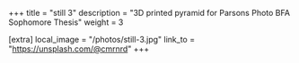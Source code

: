 +++
title = "still 3"
description = "3D printed pyramid for Parsons Photo BFA Sophomore Thesis"
weight = 3

[extra]
local_image = "/photos/still-3.jpg"
link_to = "https://unsplash.com/@cmrnrd"
+++
